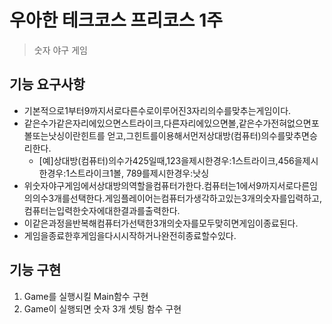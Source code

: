 # 우아한 테크코스 프리코스 1주

> 숫자 야구 게임

## 기능 요구사항

- 기본적으로1부터9까지서로다른수로이루어진3자리의수를맞추는게임이다.
- 같은수가같은자리에있으면스트라이크,다른자리에있으면볼,같은수가전혀없으면포볼또는낫싱이란힌트를 얻고,그힌트를이용해서먼저상대방(컴퓨터)의수를맞추면승리한다.
  - [예]상대방(컴퓨터)의수가425일때,123을제시한경우:1스트라이크,456을제시한경우:1스트라이크1볼, 789를제시한경우:낫싱
- 위숫자야구게임에서상대방의역할을컴퓨터가한다.컴퓨터는1에서9까지서로다른임의의수3개를선택한다.게임플레이어는컴퓨터가생각하고있는3개의숫자를입력하고,컴퓨터는입력한숫자에대한결과를출력한다.
- 이같은과정을반복해컴퓨터가선택한3개의숫자를모두맞히면게임이종료된다.
- 게임을종료한후게임을다시시작하거나완전히종료할수있다.

## 기능 구현

1. Game를 실행시킬 Main함수 구현
2. Game이 실행되면 숫자 3개 셋팅 함수 구현